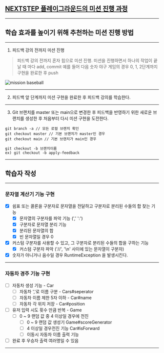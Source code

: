 ## [NEXTSTEP 플레이그라운드의 미션 진행 과정](https://github.com/next-step/nextstep-docs/blob/master/playground/README.md)

---
## 학습 효과를 높이기 위해 추천하는 미션 진행 방법

---
1. 피드백 강의 전까지 미션 진행 
> 피드백 강의 전까지 혼자 힘으로 미션 진행. 미션을 진행하면서 하나의 작업이 끝날 때 마다 add, commit
> 예를 들어 다음 숫자 야구 게임의 경우 0, 1, 2단계까지 구현을 완료한 후 push

![mission baseball](https://raw.githubusercontent.com/next-step/nextstep-docs/master/playground/images/mission_baseball.png)

---
2. 피드백 앞 단계까지 미션 구현을 완료한 후 피드백 강의를 학습한다.

---
3. Git 브랜치를 master 또는 main으로 변경한 후 피드백을 반영하기 위한 새로운 브랜치를 생성한 후 처음부터 다시 미션 구현을 도전한다.

```
git branch -a // 모든 로컬 브랜치 확인
git checkout master // 기본 브랜치가 master인 경우
git checkout main // 기본 브랜치가 main인 경우

git checkout -b 브랜치이름
ex) git checkout -b apply-feedback
```
--- 
## 학습자 작성

---
### 문자열 계산기 기능 구현
-[x] 쉼표 또는 콜론을 구분자로 문자열을 전달하고 구분자로 분리된 수들의 합 찾는 기능
    -[x] 문자열의 구분자를 파악 기능 (',' ':')
    -[x] 구분자로 문자열 분리 기능
    -[x] 분리된 문자열의 합
    -[x] 빈 문자열일 경우 0
  
-[x] 커스텀 구분자를 사용할 수 있고, 그 구분자로 분리된 수들의 합을 구하는 기능
    -[x] 커스텀 구분자 파악 ('//', '\n' 사이에 있는 문자열이 구분자)
  
-[x] 숫자가 아니거나 음수일 경우 RuntimeException 을 발생시킨다.
---
### 자동차 경주 기능 구현
-[ ] 자동차 생성 기능 - Car
  - [ ] 자동차 ','로 이름 구분 - Cars#seperator
  - [ ] 자동차 이름 제한 5자 이하 - Car#name
  - [ ] 자동차 각 위치 저장 - Car#position
- [ ] 유저 입력 시도 횟수 만큼 반복 - Game
  -[ ] 0 ~ 9 랜덤 값 중 4 이상일 경우에 전진
    -[ ] 0 ~ 9 랜덤 값 생성기 Game#scoreGenerator
    -[ ] 4 이상일 경우전진 기능 Car#isForward
    -[ ] 이동시 자동차 이름 출력 기능
    
-[ ] 완료 후 우승자 출력 여러명일 수 있음

---